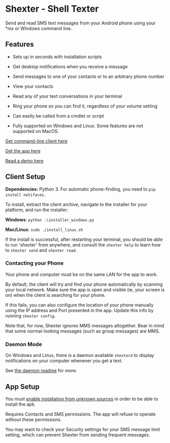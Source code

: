 # Shexter - Shell Texter

Send and read SMS text messages from your Android phone using your \*nix or Windows command line. 

## Features
- Sets up in seconds with installation scripts
- Get desktop notifications when you receive a message
- Send messages to one of your contacts or to an arbitrary phone number
- View your contacts
- Read any of your text conversations in your terminal
- Ring your phone so you can find it, regardless of your volume setting
- Can easily be called from a cmdlet or script

- Fully supported on Windows and Linux. Some features are not supported on MacOS.

[Get command-line client here](https://github.com/tetchel/shexter-client/raw/master/shexter_client.zip)

[Get the app here](https://github.com/tetchel/shexter-client/raw/master/shexter.apk)

[Read a demo here](https://github.com/tetchel/shexter-client/blob/master/demo.md)

## Client Setup

**Dependencies:** Python 3. For automatic phone-finding, you need to `pip install netifaces`.

To install, extract the client archive, navigate to the installer for your platform, and run the installer:

**Windows**:   `python .\installer_windows.py` 

**Mac/Linux**: `sudo ./install_linux.sh`

If the install is successful, after restarting your terminal, you should be able to run 'shexter' from anywhere, and consult the `shexter help` to learn how to `shexter send` and `shexter read`.

### Contacting your Phone
Your phone and computer must be on the same LAN for the app to work.

By default, the client will try and find your phone automatically by scanning your local network. Make sure the app is open and visible (ie, your screen is on) when the client is searching for your phone.

If this fails, you can also configure the location of your phone manually using the IP address and Port presented in the app. Update this info by running `shexter config`.

Note that, for now, Shexter ignores MMS messages altogether. Bear in mind that some normal-looking messages (such as group messages) are MMS.

### Daemon Mode
On Windows and Linux, there is a daemon available `shexterd` to display notifications on your computer whenever you get a text.

See [the daemon readme](https://github.com/tetchel/shexter-client/blob/master/shexter_client/daemon-readme.md) for more.

## App Setup

You must [enable installation from unknown sources](http://www.androidcentral.com/allow-app-installs-unknown-sources) in order to be able to install the apk.

Requires Contacts and SMS permissions. The app will refuse to operate without these permissions.

You may want to check your Security settings for your SMS message limit setting, which can prevent Shexter from sending frequent messages.


